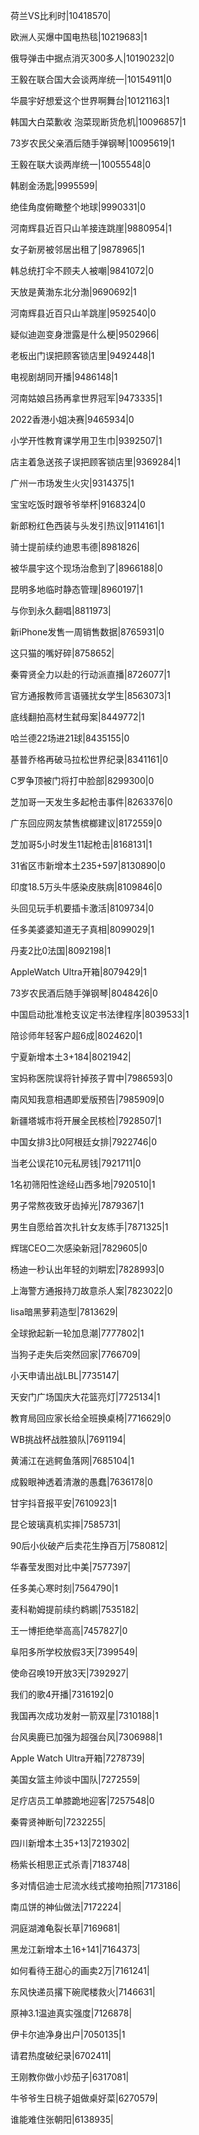 荷兰VS比利时|10418570|

欧洲人买爆中国电热毯|10219683|1

俄导弹击中据点消灭300多人|10190232|0

王毅在联合国大会谈两岸统一|10154911|0

华晨宇好想爱这个世界啊舞台|10121163|1

韩国大白菜歉收 泡菜现断货危机|10096857|1

73岁农民父亲酒后随手弹钢琴|10095619|1

王毅在联大谈两岸统一|10055548|0

韩剧金汤匙|9995599|

绝佳角度俯瞰整个地球|9990331|0

河南辉县近百只山羊接连跳崖|9880954|1

女子新房被邻居出租了|9878965|1

韩总统打伞不顾夫人被嘲|9841072|0

天放是黄渤东北分渤|9690692|1

河南辉县近百只山羊跳崖|9592540|0

疑似迪迦变身泄露是什么梗|9502966|

老板出门误把顾客锁店里|9492448|1

电视剧胡同开播|9486148|1

河南姑娘吕扬再拿世界冠军|9473335|1

2022香港小姐决赛|9465934|0

小学开性教育课学用卫生巾|9392507|1

店主着急送孩子误把顾客锁店里|9369284|1

广州一市场发生火灾|9314375|1

宝宝吃饭时跟爷爷举杯|9168324|0

新郎粉红色西装与头发引热议|9114161|1

骑士提前续约迪恩韦德|8981826|

被华晨宇这个现场治愈到了|8966188|0

昆明多地临时静态管理|8960197|1

与你到永久翻唱|8811973|

新iPhone发售一周销售数据|8765931|0

这只猫的嘴好碎|8758652|

秦霄贤全力以赴的行动派直播|8726077|1

官方通报教师言语骚扰女学生|8563073|1

底线翻拍高材生弑母案|8449772|1

哈兰德22场进21球|8435155|0

基普乔格再破马拉松世界纪录|8341161|0

C罗争顶被门将打中脸部|8299300|0

芝加哥一天发生多起枪击事件|8263376|0

广东回应网友禁售槟榔建议|8172559|0

芝加哥5小时发生11起枪击|8168131|1

31省区市新增本土235+597|8130890|0

印度18.5万头牛感染皮肤病|8109846|0

头回见玩手机要插卡激活|8109734|0

任多美婆婆知道无子真相|8099029|1

丹麦2比0法国|8092198|1

AppleWatch Ultra开箱|8079429|1

73岁农民酒后随手弹钢琴|8048426|0

中国启动批准枪支议定书法律程序|8039533|1

陪诊师年轻客户超6成|8024620|1

宁夏新增本土3+184|8021942|

宝妈称医院误将针掉孩子胃中|7986593|0

南风知我意相遇即爱版预告|7985909|0

新疆塔城市将开展全民核检|7928507|1

中国女排3比0阿根廷女排|7922746|0

当老公误花10元私房钱|7921711|0

1名初筛阳性途经山西多地|7920510|1

男子常熬夜致牙齿掉光|7879367|1

男生自愿给首次扎针女友练手|7871325|1

辉瑞CEO二次感染新冠|7829605|0

杨迪一秒认出年轻的刘畊宏|7828993|0

上海警方通报持刀故意杀人案|7823022|0

lisa暗黑萝莉造型|7813629|

全球掀起新一轮加息潮|7777802|1

当狗子走失后突然回家|7766709|

小天申请出战LBL|7735147|

天安门广场国庆大花篮亮灯|7725134|1

教育局回应家长给全班换桌椅|7716629|0

WB挑战杯战胜狼队|7691194|

黄浦江在逃鳄鱼落网|7685104|1

成毅眼神透着清澈的愚蠢|7636178|0

甘宇抖音报平安|7610923|1

昆仑玻璃真机实摔|7585731|

90后小伙破产后卖花生挣百万|7580812|

华春莹发图对比中美|7577397|

任多美心寒时刻|7564790|1

麦科勒姆提前续约鹈鹕|7535182|

王一博拒绝举高高|7457827|0

阜阳多所学校放假3天|7399549|

使命召唤19开放3天|7392927|

我们的歌4开播|7316192|0

我国再次成功发射一箭双星|7310188|1

台风奥鹿已加强为超强台风|7306988|1

Apple Watch Ultra开箱|7278739|

美国女篮主帅谈中国队|7272559|

足疗店员工单膝跪地迎客|7257548|0

秦霄贤神断句|7232255|

四川新增本土35+13|7219302|

杨紫长相思正式杀青|7183748|

多对情侣迪士尼流水线式接吻拍照|7173186|

南瓜饼的神仙做法|7172224|

洞庭湖滩龟裂长草|7169681|

黑龙江新增本土16+141|7164373|

如何看待王甜心的画卖2万|7161241|

东风快递员撂下碗爬楼救火|7146631|

原神3.1温迪真实强度|7126878|

伊卡尔迪净身出户|7050135|1

请君热度破纪录|6702411|

王刚教你做小炒茄子|6317081|

牛爷爷生日桃子姐做桌好菜|6270579|

谁能难住张朝阳|6138935|

